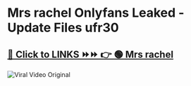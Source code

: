 
 # Mrs rachel Onlyfans Leaked - Update Files ufr30

## <h2><a href="https://clipsfans.com/Mrs_rachel&ref=git">🔗 Click to LINKS ⏩⏩ 👉 🟢 Mrs rachel </a></h2>

<a href="https://clipsfans.com/Mrs_rachel&ref=git" rel="nofollow" data-target="animated-image.originalLink"><img src="https://i.ibb.co.com/xMMVF88/686577567.gif" alt="Viral Video Original" style="max-width: 100%; display: inline-block;" data-target="animated-image.originalImage"></a>

